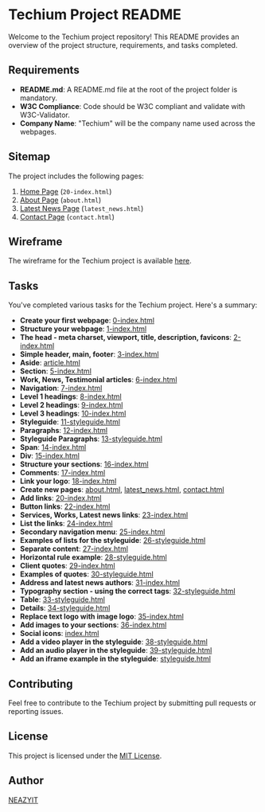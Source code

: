 # Techium Project README

Welcome to the Techium project repository! This README provides an overview of the project structure, requirements, and tasks completed.

## Requirements
- **README.md**: A README.md file at the root of the project folder is mandatory.
- **W3C Compliance**: Code should be W3C compliant and validate with W3C-Validator.
- **Company Name**: "Techium" will be the company name used across the webpages.

## Sitemap
The project includes the following pages:

1. [Home Page](#) (`20-index.html`)
2. [About Page](#) (`about.html`)
3. [Latest News Page](#) (`latest_news.html`)
4. [Contact Page](#) (`contact.html`)

## Wireframe
The wireframe for the Techium project is available [here](#).

## Tasks
You've completed various tasks for the Techium project. Here's a summary:

- **Create your first webpage**: [0-index.html](#)
- **Structure your webpage**: [1-index.html](#)
- **The head - meta charset, viewport, title, description, favicons**: [2-index.html](#)
- **Simple header, main, footer**: [3-index.html](#)
- **Aside**: [article.html](#)
- **Section**: [5-index.html](#)
- **Work, News, Testimonial articles**: [6-index.html](#)
- **Navigation**: [7-index.html](#)
- **Level 1 headings**: [8-index.html](#)
- **Level 2 headings**: [9-index.html](#)
- **Level 3 headings**: [10-index.html](#)
- **Styleguide**: [11-styleguide.html](#)
- **Paragraphs**: [12-index.html](#)
- **Styleguide Paragraphs**: [13-styleguide.html](#)
- **Span**: [14-index.html](#)
- **Div**: [15-index.html](#)
- **Structure your sections**: [16-index.html](#)
- **Comments**: [17-index.html](#)
- **Link your logo**: [18-index.html](#)
- **Create new pages**: [about.html](#), [latest_news.html](#), [contact.html](#)
- **Add links**: [20-index.html](#)
- **Button links**: [22-index.html](#)
- **Services, Works, Latest news links**: [23-index.html](#)
- **List the links**: [24-index.html](#)
- **Secondary navigation menu**: [25-index.html](#)
- **Examples of lists for the styleguide**: [26-styleguide.html](#)
- **Separate content**: [27-index.html](#)
- **Horizontal rule example**: [28-styleguide.html](#)
- **Client quotes**: [29-index.html](#)
- **Examples of quotes**: [30-styleguide.html](#)
- **Address and latest news authors**: [31-index.html](#)
- **Typography section - using the correct tags**: [32-styleguide.html](#)
- **Table**: [33-styleguide.html](#)
- **Details**: [34-styleguide.html](#)
- **Replace text logo with image logo**: [35-index.html](#)
- **Add images to your sections**: [36-index.html](#)
- **Social icons**: [index.html](#)
- **Add a video player in the styleguide**: [38-styleguide.html](#)
- **Add an audio player in the styleguide**: [39-styleguide.html](#)
- **Add an iframe example in the styleguide**: [styleguide.html](#)
  

## Contributing
Feel free to contribute to the Techium project by submitting pull requests or reporting issues.

## License
This project is licensed under the [MIT License](LICENSE).

## Author
[NEAZYIT](https://github.com/NEAZYIT)